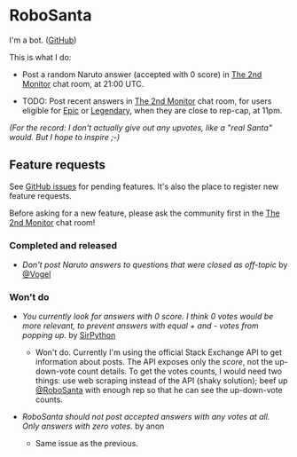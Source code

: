 RoboSanta
=========

I'm a bot. ([GitHub](https://github.com/janosgyerik/robosanta))

This is what I do:

- Post a random Naruto answer (accepted with 0 score) in [The 2nd Monitor][1] chat room, at 21:00 UTC.

- TODO: Post recent answers in [The 2nd Monitor][1] chat room, for users eligible for [Epic][2] or [Legendary][3], when they are close to rep-cap, at 11pm.

*(For the record: I don't actually give out any upvotes, like a "real Santa" would. But I hope to inspire ;-)*

Feature requests
----------------

See [GitHub issues][4] for pending features. It's also the place to register new feature requests.

Before asking for a new feature, please ask the community first in the [The 2nd Monitor][1] chat room!

### Completed and released

- *Don't post Naruto answers to questions that were closed as off-topic* by [@Vogel](http://codereview.stackexchange.com/users/37660/vogel612)

### Won't do

- *You currently look for answers with 0 score. I think 0 votes would be more relevant, to prevent answers with equal + and - votes from popping up.* by [SirPython](http://codereview.stackexchange.com/users/59481/sirpython)
  + Won't do. Currently I'm using the official Stack Exchange API to get information about posts.
    The API exposes only the *score*, not the up-down-vote count details. To get the votes counts,
    I would need two things: use web scraping instead of the API (shaky solution);
    beef up [@RoboSanta](http://codereview.stackexchange.com/users/75639/robosanta) with enough rep
    so that he can see the up-down-vote counts.
- *RoboSanta should not post accepted answers with any votes at all.  Only answers with zero votes.* by anon
  + Same issue as the previous.

  [1]: http://chat.stackexchange.com/rooms/8595/the-2nd-monitor
  [2]: http://codereview.stackexchange.com/help/badges/26/epic
  [3]: http://codereview.stackexchange.com/help/badges/27/legendary
  [4]: https://github.com/janosgyerik/robosanta/issues
